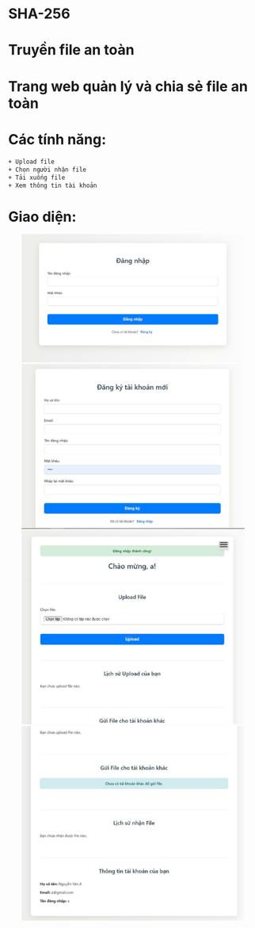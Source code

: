 # SHA-256
# Truyền file an toàn
# Trang web quản lý và chia sẻ file an toàn
# Các tính năng:
    + Upload file
    + Chọn người nhận file
    + Tải xuống file 
    + Xem thông tin tài khoản
# Giao diện:
<p align ="center">
  <img src="Login.jpg"  width="450" />
  <img src="Register.jpg"  width="450" />
  <img src="System1.jpg"  width="450" />
  <img src="System2.jpg"  width="450" />
</p>
